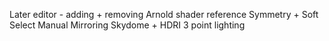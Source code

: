 Later editor - adding + removing
Arnold shader reference
Symmetry + Soft Select
Manual Mirroring
Skydome + HDRI
3 point lighting